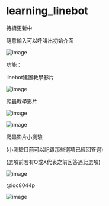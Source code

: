# learning_linebot
持續更新中

隨意輸入可以呼叫出初始介面

![image](https://i.imgur.com/XqQyHHz.png)

功能：

linebot建置教學影片

![image](https://i.imgur.com/gU58VD6.png)

爬蟲教學影片

![image](https://i.imgur.com/MRi9DIf.png)

![image](https://i.imgur.com/mda6uVT.png)

爬蟲影片小測驗

(小測驗目前可以記錄那些選項已經回答過)

(選項前若有O或X代表之前回答過此選項)

![image](https://i.imgur.com/nS3PTUs.png)

@iqc8044p

![image](https://i.imgur.com/vgeKCZO.jpg)
